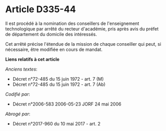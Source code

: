 # Article D335-44

Il est procédé à la nomination des conseillers de l'enseignement technologique par arrêté du recteur d'académie, pris après
avis du préfet de département du domicile des intéressés.

Cet arrêté précise l'étendue de la mission de chaque conseiller qui peut, si nécessaire, être modifiée en cours de mandat.

**Liens relatifs à cet article**

_Anciens textes_:

  - Décret n°72-485 du 15 juin 1972 - art. 7 (M)
  - Décret n°72-485 du 15 juin 1972 - art. 7 (Ab)

_Codifié par_:

  - Décret n°2006-583 2006-05-23 JORF 24 mai 2006

_Abrogé par_:

  - Décret n°2017-960 du 10 mai 2017 - art. 2
